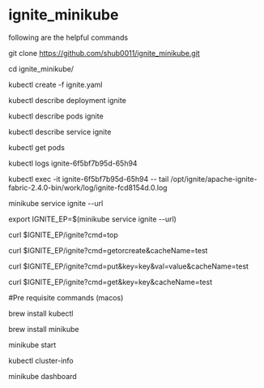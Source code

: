 # ignite_minikube

following are the helpful commands


  git clone https://github.com/shub0011/ignite_minikube.git
  
  cd ignite_minikube/
  
  kubectl create -f ignite.yaml
  
  kubectl describe deployment ignite
  
  kubectl describe pods ignite
  
  kubectl describe service ignite
  
  kubectl get pods
  
  kubectl logs ignite-6f5bf7b95d-65h94
  
  kubectl exec -it ignite-6f5bf7b95d-65h94 -- tail /opt/ignite/apache-ignite-fabric-2.4.0-bin/work/log/ignite-fcd8154d.0.log
  
  minikube service ignite --url
  
  export IGNITE_EP=$(minikube service ignite --url)
  
  curl $IGNITE_EP/ignite\?cmd\=top
  
  curl $IGNITE_EP/ignite\?cmd\=getorcreate\&cacheName\=test
  
  curl $IGNITE_EP/ignite\?cmd\=put\&key\=key\&val\=value\&cacheName\=test
  
  curl $IGNITE_EP/ignite\?cmd\=get\&key\=key\&cacheName\=test
  

  #Pre requisite commands (macos)

  brew install kubectl
  
  brew install minikube
  
  minikube start
  
  kubectl cluster-info
  
  minikube dashboard




